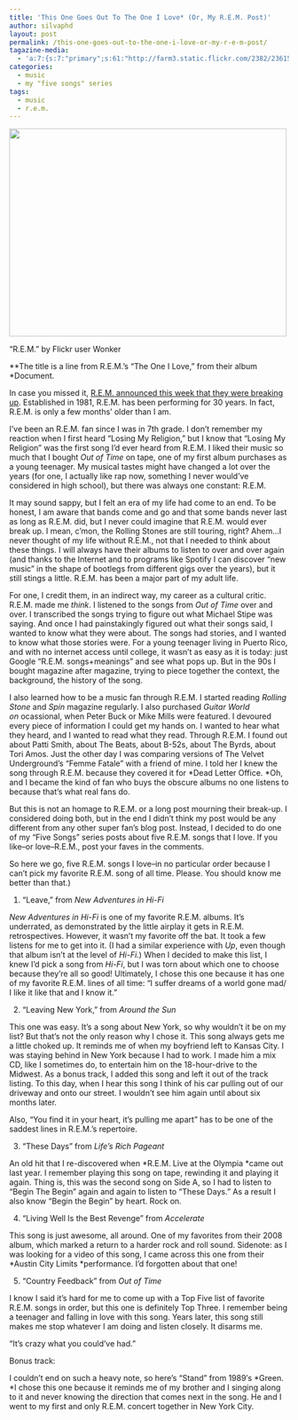 ```yaml
---
title: 'This One Goes Out To The One I Love* (Or, My R.E.M. Post)'
author: silvaphd
layout: post
permalink: /this-one-goes-out-to-the-one-i-love-or-my-r-e-m-post/
tagazine-media:
  - 'a:7:{s:7:"primary";s:61:"http://farm3.static.flickr.com/2382/2361540389_a9da6bb4fe.jpg";s:6:"images";a:1:{s:61:"http://farm3.static.flickr.com/2382/2361540389_a9da6bb4fe.jpg";a:6:{s:8:"file_url";s:61:"http://farm3.static.flickr.com/2382/2361540389_a9da6bb4fe.jpg";s:5:"width";s:3:"500";s:6:"height";s:3:"375";s:4:"type";s:5:"image";s:4:"area";s:6:"187500";s:9:"file_path";s:0:"";}}s:6:"videos";a:0:{}s:11:"image_count";s:1:"1";s:6:"author";s:7:"6554901";s:7:"blog_id";s:8:"21879715";s:9:"mod_stamp";s:19:"2011-09-26 12:56:43";}'
categories:
  - music
  - my "five songs" series
tags:
  - music
  - r.e.m.
---
```

<div class="wp-caption alignnone" style="width: 510px">
  <a href="http://www.flickr.com/photos/wonker/2361540389/"><img title="R.E.M." alt="" src="http://farm3.static.flickr.com/2382/2361540389_a9da6bb4fe.jpg" width="500" height="375" /></a>
  
  <p class="wp-caption-text">
    &#8220;R.E.M.&#8221; by Flickr user Wonker
  </p>
</div>

**The title is a line from R.E.M.&#8217;s &#8220;The One I Love,&#8221; from their album *Document.

In case you missed it, [R.E.M. announced this week that they were breaking up][1]. Established in 1981, R.E.M. has been performing for 30 years. In fact, R.E.M. is only a few months&#8217; older than I am.

I&#8217;ve been an R.E.M. fan since I was in 7th grade. I don&#8217;t remember my reaction when I first heard &#8220;Losing My Religion,&#8221; but I know that &#8220;Losing My Religion&#8221; was the first song I&#8217;d ever heard from R.E.M. I liked their music so much that I bought *Out of Time* on tape, one of my first album purchases as a young teenager. My musical tastes might have changed a lot over the years (for one, I actually like rap now, something I never would&#8217;ve considered in high school), but there was always one constant: R.E.M.

It may sound sappy, but I felt an era of my life had come to an end. To be honest, I am aware that bands come and go and that some bands never last as long as R.E.M. did, but I never could imagine that R.E.M. would ever break up. I mean, c&#8217;mon, the Rolling Stones are still touring, right? Ahem&#8230;I never thought of my life without R.E.M., not that I needed to think about these things. I will always have their albums to listen to over and over again (and thanks to the Internet and to programs like Spotify I can discover &#8220;new music&#8221; in the shape of bootlegs from different gigs over the years), but it still stings a little. R.E.M. has been a major part of my adult life.

For one, I credit them, in an indirect way, my career as a cultural critic. R.E.M. made me *think*. I listened to the songs from *Out of Time* over and over. I transcribed the songs trying to figure out what Michael Stipe was saying. And once I had painstakingly figured out what their songs said, I wanted to know what they were about. The songs had stories, and I wanted to know what those stories were. For a young teenager living in Puerto Rico, and with no internet access until college, it wasn&#8217;t as easy as it is today: just Google &#8220;R.E.M. songs+meanings&#8221; and see what pops up. But in the 90s I bought magazine after magazine, trying to piece together the context, the background, the history of the song.

I also learned how to be a music fan through R.E.M. I started reading *Rolling Stone* and *Spin* magazine regularly. I also purchased *Guitar World on* ocassional, when Peter Buck or Mike Mills were featured. I devoured every piece of information I could get my hands on. I wanted to hear what they heard, and I wanted to read what they read. Through R.E.M. I found out about Patti Smith, about The Beats, about B-52s, about The Byrds, about Tori Amos. Just the other day I was comparing versions of The Velvet Underground&#8217;s &#8220;Femme Fatale&#8221; with a friend of mine. I told her I knew the song through R.E.M. because they covered it for *Dead Letter Office. *Oh, and I became the kind of fan who buys the obscure albums no one listens to because that&#8217;s what real fans do.

But this is not an homage to R.E.M. or a long post mourning their break-up. I considered doing both, but in the end I didn&#8217;t think my post would be any different from any other super fan&#8217;s blog post. Instead, I decided to do one of my &#8220;Five Songs&#8221; series posts about five R.E.M. songs that I love. If you like&#8211;or love&#8211;R.E.M., post your faves in the comments.

So here we go, five R.E.M. songs I love&#8211;in no particular order because I can&#8217;t pick my favorite R.E.M. song of all time. Please. You should know me better than that.)

1) &#8220;Leave,&#8221; from *New Adventures in Hi-Fi*

*New Adventures in Hi-Fi* is one of my favorite R.E.M. albums. It&#8217;s underrated, as demonstrated by the little airplay it gets in R.E.M. retrospectives. However, it wasn&#8217;t my favorite off the bat. It took a few listens for me to get into it. (I had a similar experience with *Up*, even though that album isn&#8217;t at the level of *Hi-Fi.*) When I decided to make this list, I knew I&#8217;d pick a song from *Hi-Fi*, but I was torn about which one to choose because they&#8217;re all so good! Ultimately, I chose this one because it has one of my favorite R.E.M. lines of all time: &#8220;I suffer dreams of a world gone mad/ I like it like that and I know it.&#8221;

<span class='embed-youtube' style='text-align:center; display: block;'></span> 

2) &#8220;Leaving New York,&#8221; from *Around the Sun*

This one was easy. It&#8217;s a song about New York, so why wouldn&#8217;t it be on my list? But that&#8217;s not the only reason why I chose it. This song always gets me a little choked up. It reminds me of when my boyfriend left to Kansas City. I was staying behind in New York because I had to work. I made him a mix CD, like I sometimes do, to entertain him on the 18-hour-drive to the Midwest. As a bonus track, I added this song and left it out of the track listing. To this day, when I hear this song I think of his car pulling out of our driveway and onto our street. I wouldn&#8217;t see him again until about six months later.

Also, &#8220;You find it in your heart, it&#8217;s pulling me apart&#8221; has to be one of the saddest lines in R.E.M.&#8217;s repertoire.

<span class='embed-youtube' style='text-align:center; display: block;'></span> 

3) &#8220;These Days&#8221; from *Life&#8217;s Rich Pageant*

An old hit that I re-discovered when *R.E.M. Live at the Olympia *came out last year. I remember playing this song on tape, rewinding it and playing it again. Thing is, this was the second song on Side A, so I had to listen to &#8220;Begin The Begin&#8221; again and again to listen to &#8220;These Days.&#8221; As a result I also know &#8220;Begin the Begin&#8221; by heart. Rock on.

<span class='embed-youtube' style='text-align:center; display: block;'></span> 

4) &#8220;Living Well Is the Best Revenge&#8221; from *Accelerate*

This song is just awesome, all around. One of my favorites from their 2008 album, which marked a return to a harder rock and roll sound. Sidenote: as I was looking for a video of this song, I came across this one from their *Austin City Limits *performance. I&#8217;d forgotten about that one!

<span class='embed-youtube' style='text-align:center; display: block;'></span> 

5) &#8220;Country Feedback&#8221; from *Out of Time*

I know I said it&#8217;s hard for me to come up with a Top Five list of favorite R.E.M. songs in order, but this one is definitely Top Three. I remember being a teenager and falling in love with this song. Years later, this song still makes me stop whatever I am doing and listen closely. It disarms me.

&#8220;It&#8217;s crazy what you could&#8217;ve had.&#8221;

<span class='embed-youtube' style='text-align:center; display: block;'></span> 

Bonus track:

I couldn&#8217;t end on such a heavy note, so here&#8217;s &#8220;Stand&#8221; from 1989&#8242;s *Green. *I chose this one because it reminds me of my brother and I singing along to it and never knowing the direction that comes next in the song. He and I went to my first and only R.E.M. concert together in New York City.

 [1]: http://remhq.com/news_story.php?id=1446
